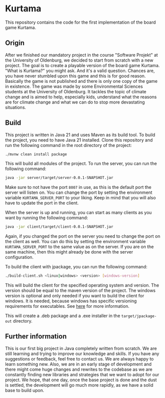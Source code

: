 # Kurtama

This repository contains the code for the first implementation of the board game Kurtama.

## Origin

After we finished our mandatory project in the course "Software Projekt" at the University of Oldenburg, we decided to
start from scratch with a new project. The goal is to create a playable version of the board game Kurtama. "What is
Kurtama?" you might ask. And it's a valid question. Chances are, you have never stumbled upon this game and this is for
good reason. Basically the game is not published and there is only one copy of the game in existence. The game was made
by some Environmental Sciences students at the University of Oldenburg. It tackles the topic of climate change and is
aimed to help, especially kids, understand what the reasons are for climate change and what we can do to stop more
devastating situations.

## Build

This project is written in Java 21 and uses Maven as its build tool. To build the project, you need to have
Java 21 installed. Clone this repository and run the following command in the root directory of the project:

```bash
./mvnw clean install package
```

This will build all modules of the project. To run the server, you can run the following command:

```bash
java -jar server/target/server-0.0.1-SNAPSHOT.jar
```

Make sure to not have the port `8007` in use, as this is the default port the server will listen on. You can change the
port by setting the environment variable `KURTAMA_SERVER_PORT` to your liking. Keep in mind that you will also have to
update the port in the client.

When the server is up and running, you can start as many clients as you want by running the following command:

```bash
java -jar client/target/client-0.0.1-SNAPSHOT.jar
```

Again, if you changed the port on the server you need to change the port on the client as well. You can do this by
setting
the environment variable `KURTAMA_SERVER_PORT` to the same value as on the server. If you are on the same machine, then
this might already be done with the server configuration.

To build the client with jpackage, you can run the following command:

```bash
./build-client.sh <linux|windows> <version> [windows-version]
```

This will build the client for the specified operating system and version. The version should be equal to the maven
version of the project. The windows version is optional and only needed if you want to build the client for windows. It
is needed, because windows has specific versioning requirements for executables.
See [here](https://learn.microsoft.com/en-gb/windows/win32/msi/productversion) for more information.

This will create a .deb package and a .exe installer in the `target/jpackage-out` directory.

## Further information

This is our first big project in Java completely written from scratch. We are still learning and trying to improve our
knowledge and skills. If you have any suggestions or feedback, feel free to contact us. We are always happy to learn
something new.
Also, we are in an early stage of development and there might come huge changes and rewrites to the codebase as we are
constantly finding new libraries and strategies that we want to adopt for our project. We hope, that one day, once the
base project is done and the dust is settled, the development will go much more rapidly, as we have a solid base to
build upon.